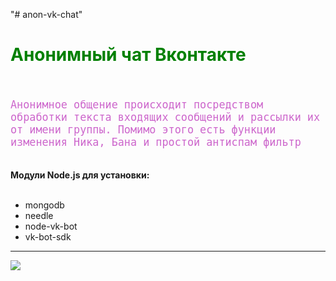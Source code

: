"# anon-vk-chat" 
<h1 style="color:green;"> Анонимный чат Вконтакте </h1>
<br/>
<p style="font-size: 120%; font-family: monospace; color: #cd66cc"> Анонимное общение происходит посредством обработки текста входящих сообщений и рассылки их от имени группы. Помимо этого есть функции изменения Ника, Бана и простой антиспам фильтр </p>
<br/> 
<b> Модули Node.js для установки: </b><br/><br/>
<ul>
  <li>mongodb</li>
  <li>needle</li>
  <li>node-vk-bot</li>
  <li>vk-bot-sdk</li>
</ul>
<hr>
<img src="https://sun1-12.userapi.com/c830508/v830508933/196be6/5WG65WqpIcE.jpg">
